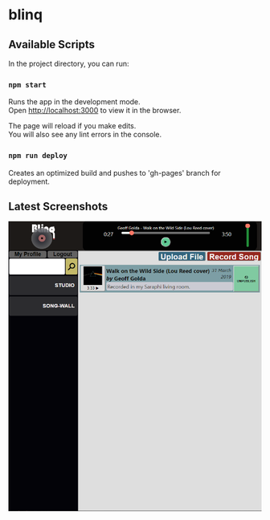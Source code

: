 # blinq

## Available Scripts

In the project directory, you can run:

### `npm start`

Runs the app in the development mode.<br>
Open [http://localhost:3000](http://localhost:3000) to view it in the browser.

The page will reload if you make edits.<br>
You will also see any lint errors in the console.

### `npm run deploy`
Creates an optimized build and pushes to 'gh-pages' branch for deployment.

## Latest Screenshots

<img src="https://github.com/simplegr33n/blinq.xyz/blob/master/dev_assets/screen-20190408.png?raw=true" width="600">
